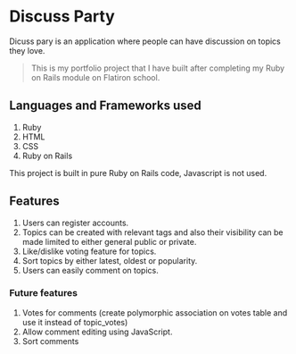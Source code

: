 # Discuss Party
Dicuss pary is an application where people can have discussion on topics they love.

>This is my portfolio project that I have built after completing my Ruby on Rails module on Flatiron school.

## Languages and Frameworks used
1. Ruby
2. HTML
3. CSS
4. Ruby on Rails

This project is built in pure Ruby on Rails code, Javascript is not used.

## Features
1. Users can register accounts.
2. Topics can be created with relevant tags and also their visibility can be made limited to either general public or private.
4. Like/dislike voting feature for topics.
5. Sort topics by either latest, oldest or popularity.
6. Users can easily comment on topics.

### Future features
1. Votes for comments (create polymorphic association on votes table and use it instead of topic_votes)
2. Allow comment editing using JavaScript.
3. Sort comments

